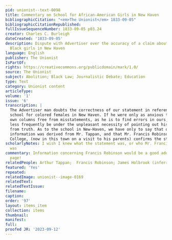 ```yaml
---
pid: unionist--text-0098
title: Commentary on School for African-American Girls in New Haven
bibliographicCitation: "<em>The Unionist</em> 1833-09-05"
bibliographicCitationRepublished: 
fullIssueSequenceNumber: 1833-09-05 p03.24
creator: Charles C. Burleigh
dateCreated: '1833-09-05'
description: Dispute with Advertiser over the accuracy of a claim about a school for
  Black girls in New Haven
language: English
publisher: The Unionist
IsPartOf: 
rights: https://creativecommons.org/publicdomain/mark/1.0/
source: The Unionist
subject: Abolition; Black Law; Journalistic Debate; Education
type: Text
category: Unionist content
articleType: 
volume: '1'
issue: '6'
transcription: |
  The Advertiser man doubts the correctness of our statement in reference to the
  school for colored females in New Haven. If he were only as anxious to keep his
  own columns free from misstatements, as he is to find errors in ours, we should
  less frequently be under the unpleasant necessity of pointing out his departures
  from truth. As to the school in New-Haven, we have only to say that our
  information was derived from Mr. Tappan, and that Mr. Francis Robinson of Yale
  College, (now in this town on a visit to his parents) confirms the statement.
scholarlyNotes: I wish I knew what the statement was, or who Mr. Francis Robinson
  was
commentary: Information concerning Francis Robinson would be a good addition to this
  page!
relatedPeople: Arthur Tappan;  Francis Robinson; James Holbrook (inferred)
featured: 'Yes'
repeated: 
relatedImage: unionist--image-0169
relatedText: 
relatedTextIssue: 
filename: 
caption: 
order: '97'
layout: items_item
collection: items
thumbnail: 
manifest: 
full: 
proofed JR: '2023-09-12'
---
```

